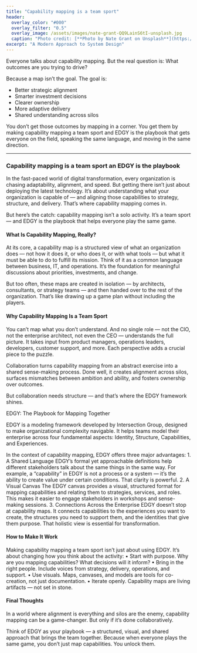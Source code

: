 ```yaml
---
title: "Capability mapping is a team sport"
header:
  overlay_color: "#000"
  overlay_filter: "0.5"
  overlay_image: /assets/images/nate-grant-QQ9LainS6tI-unsplash.jpg
  caption: "Photo credit: [**Photo by Nate Grant on Unsplash**](https://unsplash.com)"
excerpt: "A Modern Approach to System Design"
---
```


Everyone talks about capability mapping. But the real question is:
What outcomes are you trying to drive?

Because a map isn’t the goal. The goal is:

* Better strategic alignment
* Smarter investment decisions
* Clearer ownership
* More adaptive delivery
* Shared understanding across silos

You don’t get those outcomes by mapping in a corner.
You get them by making capability mapping a team sport and EDGY is the playbook that gets everyone on the field, speaking the same language, and moving in the same direction.

---


### Capability mapping is a team sport an EDGY is the playbook

In the fast-paced world of digital transformation, every organization is chasing adaptability, alignment, and speed. But getting there isn’t just about deploying the latest technology. It’s about understanding what your organization is capable of — and aligning those capabilities to strategy, structure, and delivery. That’s where capability mapping comes in.

But here’s the catch: capability mapping isn’t a solo activity. It’s a team sport — and EDGY is the playbook that helps everyone play the same game.

#### What Is Capability Mapping, Really?

At its core, a capability map is a structured view of what an organization does — not how it does it, or who does it, or with what tools — but what it must be able to do to fulfill its mission. Think of it as a common language between business, IT, and operations. It’s the foundation for meaningful discussions about priorities, investments, and change.

But too often, these maps are created in isolation — by architects, consultants, or strategy teams — and then handed over to the rest of the organization. That’s like drawing up a game plan without including the players.

#### Why Capability Mapping Is a Team Sport

You can’t map what you don’t understand. And no single role — not the CIO, not the enterprise architect, not even the CEO — understands the full picture. It takes input from product managers, operations leaders, developers, customer support, and more. Each perspective adds a crucial piece to the puzzle.

Collaboration turns capability mapping from an abstract exercise into a shared sense-making process. Done well, it creates alignment across silos, surfaces mismatches between ambition and ability, and fosters ownership over outcomes.

But collaboration needs structure — and that’s where the EDGY framework shines.

EDGY: The Playbook for Mapping Together

EDGY is a modeling framework developed by Intersection Group, designed to make organizational complexity navigable. It helps teams model their enterprise across four fundamental aspects: Identity, Structure, Capabilities, and Experiences.

In the context of capability mapping, EDGY offers three major advantages:
	1.	A Shared Language
EDGY’s formal yet approachable definitions help different stakeholders talk about the same things in the same way. For example, a “capability” in EDGY is not a process or a system — it’s the ability to create value under certain conditions. That clarity is powerful.
	2.	A Visual Canvas
The EDGY canvas provides a visual, structured format for mapping capabilities and relating them to strategies, services, and roles. This makes it easier to engage stakeholders in workshops and sense-making sessions.
	3.	Connections Across the Enterprise
EDGY doesn’t stop at capability maps. It connects capabilities to the experiences you want to create, the structures you need to support them, and the identities that give them purpose. That holistic view is essential for transformation.

#### How to Make It Work

Making capability mapping a team sport isn’t just about using EDGY. It’s about changing how you think about the activity:
	•	Start with purpose. Why are you mapping capabilities? What decisions will it inform?
	•	Bring in the right people. Include voices from strategy, delivery, operations, and support.
	•	Use visuals. Maps, canvases, and models are tools for co-creation, not just documentation.
	•	Iterate openly. Capability maps are living artifacts — not set in stone.

#### Final Thoughts

In a world where alignment is everything and silos are the enemy, capability mapping can be a game-changer. But only if it’s done collaboratively.

Think of EDGY as your playbook — a structured, visual, and shared approach that brings the team together. Because when everyone plays the same game, you don’t just map capabilities. You unlock them.

